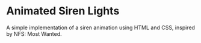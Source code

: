 # Animated Siren Lights

A simple implementation of a siren animation using HTML and CSS, inspired by NFS: Most Wanted.

